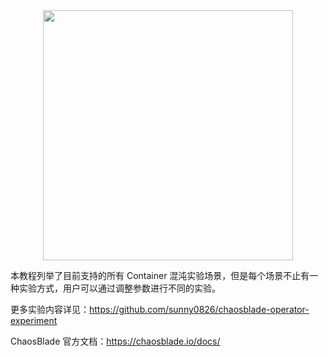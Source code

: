 <center>
    <img src="https://tva1.sinaimg.cn/large/ad5fbf65gy1gfgdamuzm1j212t0lq46x.jpg" style="width: 400px;">
</center>

本教程列举了目前支持的所有 Container 混沌实验场景，但是每个场景不止有一种实验方式，用户可以通过调整参数进行不同的实验。

更多实验内容详见：https://github.com/sunny0826/chaosblade-operator-experiment

ChaosBlade 官方文档：https://chaosblade.io/docs/
